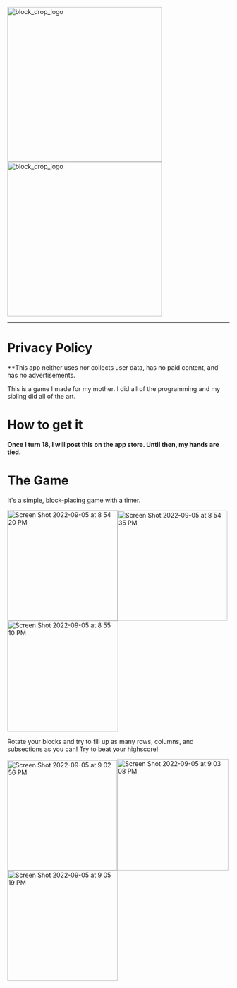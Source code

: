 <img alt="block_drop_logo" src="https://user-images.githubusercontent.com/85963782/188524649-8c1467cc-b2f3-49d5-99f3-0b54bd7ca2aa.png" width="350"> <img alt="block_drop_logo" src="https://user-images.githubusercontent.com/85963782/188524427-32ec97b7-7d12-4b43-a3ef-e832bfe5867b.png" width="350">
<hr>

# Privacy Policy
**This app neither uses nor collects user data, has no paid content, and has no advertisements.

This is a game I made for my mother. I did all of the programming and my sibling did all of the art.

# How to get it
**Once I turn 18, I will post this on the app store. Until then, my hands are tied.**

# The Game
It's a simple, block-placing game with a timer.

<img width="250" alt="Screen Shot 2022-09-05 at 8 54 20 PM" src="https://user-images.githubusercontent.com/85963782/188525361-3957cd1f-19d9-46b9-a5c6-148da4c37147.png"><img width="249" alt="Screen Shot 2022-09-05 at 8 54 35 PM" src="https://user-images.githubusercontent.com/85963782/188525368-6ea68d7f-0af9-49cb-96f8-914ed1e673b4.png"><img width="251" alt="Screen Shot 2022-09-05 at 8 55 10 PM" src="https://user-images.githubusercontent.com/85963782/188525374-acfda265-8bb2-4dbe-a87e-14f445342fdb.png">

Rotate your blocks and try to fill up as many rows, columns, and subsections as you can! Try to beat your highscore!

<img width="249" alt="Screen Shot 2022-09-05 at 9 02 56 PM" src="https://user-images.githubusercontent.com/85963782/188526060-78db5cfb-7c66-42c3-85f8-c7a4cc8b3c93.png"><img width="252" alt="Screen Shot 2022-09-05 at 9 03 08 PM" src="https://user-images.githubusercontent.com/85963782/188526067-8f6ae48f-2c78-4646-b7d7-d5e91b11ff9d.png"><img width="250" alt="Screen Shot 2022-09-05 at 9 05 19 PM" src="https://user-images.githubusercontent.com/85963782/188526072-37d78cda-ca18-4ac8-b7bf-ca97f4aed8b3.png">
